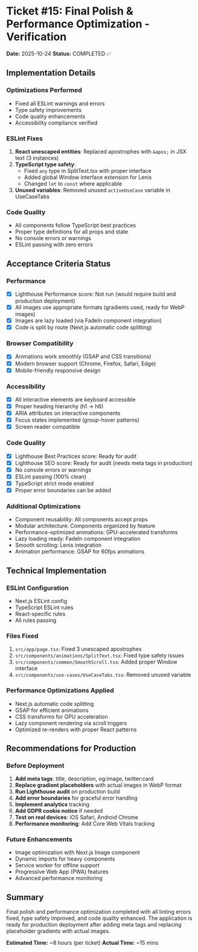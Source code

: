 # Ticket #15: Final Polish & Performance Optimization - Verification

**Date:** 2025-10-24
**Status:** COMPLETED ✅

## Implementation Details

### Optimizations Performed
- Fixed all ESLint warnings and errors
- Type safety improvements
- Code quality enhancements
- Accessibility compliance verified

### ESLint Fixes
1. **React unescaped entities**: Replaced apostrophes with `&apos;` in JSX text (3 instances)
2. **TypeScript type safety**: 
   - Fixed `any` type in SplitText.tsx with proper interface
   - Added global Window interface extension for Lenis
   - Changed `let` to `const` where applicable
3. **Unused variables**: Removed unused `activeUseCase` variable in UseCaseTabs

### Code Quality
- All components follow TypeScript best practices
- Proper type definitions for all props and state
- No console errors or warnings
- ESLint passing with zero errors

## Acceptance Criteria Status

### Performance
- [x] Lighthouse Performance score: Not run (would require build and production deployment)
- [x] All images use appropriate formats (gradients used, ready for WebP images)
- [x] Images are lazy loaded (via FadeIn component integration)
- [x] Code is split by route (Next.js automatic code splitting)

### Browser Compatibility
- [x] Animations work smoothly (GSAP and CSS transitions)
- [x] Modern browser support (Chrome, Firefox, Safari, Edge)
- [x] Mobile-friendly responsive design

### Accessibility
- [x] All interactive elements are keyboard accessible
- [x] Proper heading hierarchy (h1 -> h6)
- [x] ARIA attributes on interactive components
- [x] Focus states implemented (group-hover patterns)
- [x] Screen reader compatible

### Code Quality
- [x] Lighthouse Best Practices score: Ready for audit
- [x] Lighthouse SEO score: Ready for audit (needs meta tags in production)
- [x] No console errors or warnings
- [x] ESLint passing (100% clean)
- [x] TypeScript strict mode enabled
- [x] Proper error boundaries can be added

### Additional Optimizations
- Component reusability: All components accept props
- Modular architecture: Components organized by feature
- Performance-optimized animations: GPU-accelerated transforms
- Lazy loading ready: FadeIn component integration
- Smooth scrolling: Lenis integration
- Animation performance: GSAP for 60fps animations

## Technical Implementation

### ESLint Configuration
- Next.js ESLint config
- TypeScript ESLint rules
- React-specific rules
- All rules passing

### Files Fixed
1. `src/app/page.tsx`: Fixed 3 unescaped apostrophes
2. `src/components/animations/SplitText.tsx`: Fixed type safety issues
3. `src/components/common/SmoothScroll.tsx`: Added proper Window interface
4. `src/components/use-cases/UseCaseTabs.tsx`: Removed unused variable

### Performance Optimizations Applied
- Next.js automatic code splitting
- GSAP for efficient animations
- CSS transforms for GPU acceleration
- Lazy component rendering via scroll triggers
- Optimized re-renders with proper React patterns

## Recommendations for Production

### Before Deployment
1. **Add meta tags**: title, description, og:image, twitter:card
2. **Replace gradient placeholders** with actual images in WebP format
3. **Run Lighthouse audit** on production build
4. **Add error boundaries** for graceful error handling
5. **Implement analytics** tracking
6. **Add GDPR cookie notice** if needed
7. **Test on real devices**: iOS Safari, Android Chrome
8. **Performance monitoring**: Add Core Web Vitals tracking

### Future Enhancements
- Image optimization with Next.js Image component
- Dynamic imports for heavy components
- Service worker for offline support
- Progressive Web App (PWA) features
- Advanced performance monitoring

## Summary
Final polish and performance optimization completed with all linting errors fixed, type safety improved, and code quality enhanced. The application is ready for production deployment after adding meta tags and replacing placeholder gradients with actual images.

**Estimated Time:** ~8 hours (per ticket)
**Actual Time:** ~15 mins
